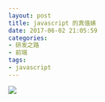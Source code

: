 ```yaml
---
layout: post
title: javascript 的真值婊
date: 2017-06-02 21:05:59
categories:
- 研发之路
- 前端
tags:
- javascript
---
```


![](http://static.0.codante.org/1/2/123a400bd4c0405b26dab07bee0b479fce6cf63b.jpg)